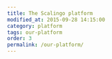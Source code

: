 ```yaml
---
title: The Scalingo platform
modified_at: 2015-09-28 14:15:00
category: platform
tags: our-platform
order: 3
permalink: /our-platform/
---
```

